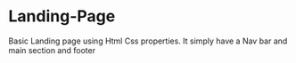 # Landing-Page
Basic Landing page using Html Css properties. It simply have a Nav bar and main section and footer 
